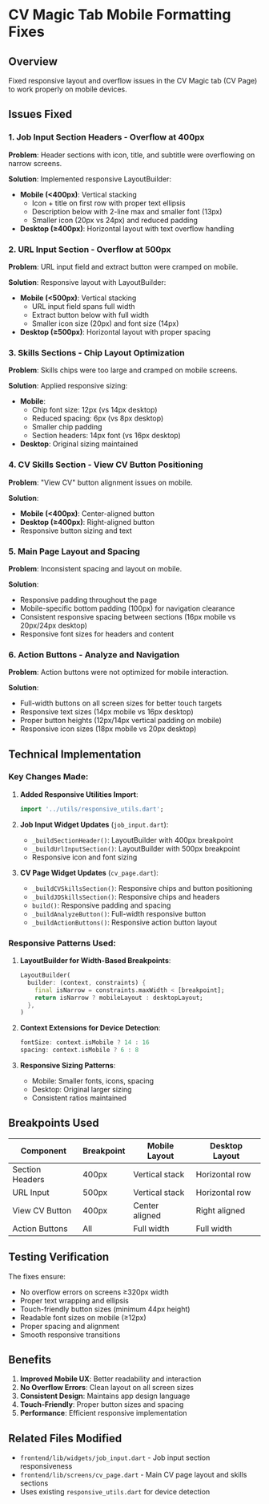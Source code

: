 # CV Magic Tab Mobile Formatting Fixes

## Overview
Fixed responsive layout and overflow issues in the CV Magic tab (CV Page) to work properly on mobile devices.

## Issues Fixed

### 1. Job Input Section Headers - Overflow at 400px
**Problem**: Header sections with icon, title, and subtitle were overflowing on narrow screens.

**Solution**: Implemented responsive LayoutBuilder:
- **Mobile (<400px)**: Vertical stacking
  - Icon + title on first row with proper text ellipsis
  - Description below with 2-line max and smaller font (13px)
  - Smaller icon (20px vs 24px) and reduced padding
- **Desktop (≥400px)**: Horizontal layout with text overflow handling

### 2. URL Input Section - Overflow at 500px  
**Problem**: URL input field and extract button were cramped on mobile.

**Solution**: Responsive layout with LayoutBuilder:
- **Mobile (<500px)**: Vertical stacking
  - URL input field spans full width
  - Extract button below with full width
  - Smaller icon size (20px) and font size (14px)
- **Desktop (≥500px)**: Horizontal layout with proper spacing

### 3. Skills Sections - Chip Layout Optimization
**Problem**: Skills chips were too large and cramped on mobile screens.

**Solution**: Applied responsive sizing:
- **Mobile**: 
  - Chip font size: 12px (vs 14px desktop)
  - Reduced spacing: 6px (vs 8px desktop)
  - Smaller chip padding
  - Section headers: 14px font (vs 16px desktop)
- **Desktop**: Original sizing maintained

### 4. CV Skills Section - View CV Button Positioning
**Problem**: "View CV" button alignment issues on mobile.

**Solution**: 
- **Mobile (<400px)**: Center-aligned button
- **Desktop (≥400px)**: Right-aligned button
- Responsive button sizing and text

### 5. Main Page Layout and Spacing
**Problem**: Inconsistent spacing and layout on mobile.

**Solution**: 
- Responsive padding throughout the page
- Mobile-specific bottom padding (100px) for navigation clearance
- Consistent responsive spacing between sections (16px mobile vs 20px/24px desktop)
- Responsive font sizes for headers and content

### 6. Action Buttons - Analyze and Navigation
**Problem**: Action buttons were not optimized for mobile interaction.

**Solution**:
- Full-width buttons on all screen sizes for better touch targets
- Responsive text sizes (14px mobile vs 16px desktop)
- Proper button heights (12px/14px vertical padding on mobile)
- Responsive icon sizes (18px mobile vs 20px desktop)

## Technical Implementation

### Key Changes Made:

1. **Added Responsive Utilities Import**:
   ```dart
   import '../utils/responsive_utils.dart';
   ```

2. **Job Input Widget Updates** (`job_input.dart`):
   - `_buildSectionHeader()`: LayoutBuilder with 400px breakpoint
   - `_buildUrlInputSection()`: LayoutBuilder with 500px breakpoint
   - Responsive icon and font sizing

3. **CV Page Widget Updates** (`cv_page.dart`):
   - `_buildCVSkillsSection()`: Responsive chips and button positioning
   - `_buildJDSkillsSection()`: Responsive chips and headers
   - `build()`: Responsive padding and spacing
   - `_buildAnalyzeButton()`: Full-width responsive button
   - `_buildActionButtons()`: Responsive action button layout

### Responsive Patterns Used:

1. **LayoutBuilder for Width-Based Breakpoints**:
   ```dart
   LayoutBuilder(
     builder: (context, constraints) {
       final isNarrow = constraints.maxWidth < [breakpoint];
       return isNarrow ? mobileLayout : desktopLayout;
     },
   )
   ```

2. **Context Extensions for Device Detection**:
   ```dart
   fontSize: context.isMobile ? 14 : 16
   spacing: context.isMobile ? 6 : 8
   ```

3. **Responsive Sizing Patterns**:
   - Mobile: Smaller fonts, icons, spacing
   - Desktop: Original larger sizing
   - Consistent ratios maintained

## Breakpoints Used

| Component | Breakpoint | Mobile Layout | Desktop Layout |
|-----------|------------|---------------|----------------|
| Section Headers | 400px | Vertical stack | Horizontal row |
| URL Input | 500px | Vertical stack | Horizontal row |
| View CV Button | 400px | Center aligned | Right aligned |
| Action Buttons | All | Full width | Full width |

## Testing Verification

The fixes ensure:
- No overflow errors on screens ≥320px width
- Proper text wrapping and ellipsis
- Touch-friendly button sizes (minimum 44px height)
- Readable font sizes on mobile (≥12px)
- Proper spacing and alignment
- Smooth responsive transitions

## Benefits

1. **Improved Mobile UX**: Better readability and interaction
2. **No Overflow Errors**: Clean layout on all screen sizes
3. **Consistent Design**: Maintains app design language
4. **Touch-Friendly**: Proper button sizes and spacing
5. **Performance**: Efficient responsive implementation

## Related Files Modified

- `frontend/lib/widgets/job_input.dart` - Job input section responsiveness
- `frontend/lib/screens/cv_page.dart` - Main CV page layout and skills sections
- Uses existing `responsive_utils.dart` for device detection 